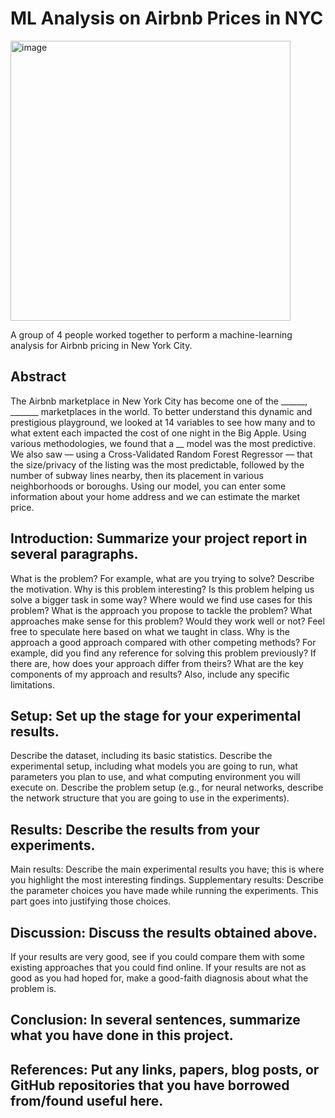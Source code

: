 # ML Analysis on Airbnb Prices in NYC
<img width="448" alt="image" src="https://github.com/maggieedavisss/ML-Analysis-on-Airbnb-Prices-in-NYC/assets/151679687/124edee1-d45f-4a9e-9319-c29d3907ae8e">

A group of 4 people worked together to perform a machine-learning analysis for Airbnb pricing in New York City. 

## Abstract 
The Airbnb marketplace in New York City has become one of the ______, _______ marketplaces in the world. To better understand this dynamic and prestigious playground, we looked at 14 variables to see how many and to what extent each impacted the cost of one night in the Big Apple. Using various methodologies, we found that a __ model was the most predictive. We also saw –– using a Cross-Validated Random Forest Regressor –– that the size/privacy of the listing was the most predictable, followed by the number of subway lines nearby, then its placement in various neighborhoods or boroughs. Using our model, you can enter some information about your home address and we can estimate the market price.

## **Introduction: Summarize your project report in several paragraphs.**
What is the problem? For example, what are you trying to solve? Describe the motivation.
Why is this problem interesting? Is this problem helping us solve a bigger task in some way? Where would we find use cases for this problem?
What is the approach you propose to tackle the problem? What approaches make sense for this problem? Would they work well or not? Feel free to speculate here based on what we taught in class.
Why is the approach a good approach compared with other competing methods? For example, did you find any reference for solving this problem previously? If there are, how does your approach differ from theirs?
What are the key components of my approach and results? Also, include any specific limitations.

## **Setup: Set up the stage for your experimental results.**
Describe the dataset, including its basic statistics.
Describe the experimental setup, including what models you are going to run, what parameters you plan to use, and what computing environment you will execute on.
Describe the problem setup (e.g., for neural networks, describe the network structure that you are going to use in the experiments).

## **Results: Describe the results from your experiments.**
Main results: Describe the main experimental results you have; this is where you highlight the most interesting findings.
Supplementary results: Describe the parameter choices you have made while running the experiments. This part goes into justifying those choices.

## **Discussion: Discuss the results obtained above.** 
If your results are very good, see if you could compare them with some existing approaches that you could find online. If your results are not as good as you had hoped for, make a good-faith diagnosis about what the problem is.

## **Conclusion: In several sentences, summarize what you have done in this project.**

## **References: Put any links, papers, blog posts, or GitHub repositories that you have borrowed from/found useful here.**
